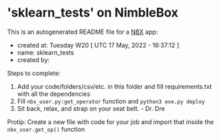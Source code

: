 # 'sklearn_tests' on NimbleBox

This is an autogenerated README file for a [NBX](www.nimblebox.ai) app:
* created at: Tuesday W20 [ UTC 17 May, 2022 - 16:37:12 ]
* name: sklearn_tests
* created by: 

Steps to complete:

1. Add your code/folders/csv/etc. in this folder and fill requirements.txt with all the dependencies
2. Fill `nbx_user.py:get_operator` function and `python3 exe.py deploy`
3. Sit back, relax, and strap on your seat belt. - Dr. Dre

Protip: Create a new file with code for your job and import that inside the `nbx_user.get_op()` function